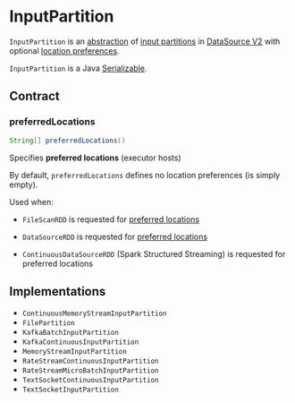 # InputPartition

`InputPartition` is an [abstraction](#contract) of [input partitions](#implementations) in [DataSource V2](../new-and-noteworthy/datasource-v2.md) with optional [location preferences](#preferredLocations).

`InputPartition` is a Java [Serializable](https://docs.oracle.com/javase/8/docs/api/java/io/Serializable.html).

## Contract

### <span id="preferredLocations"> preferredLocations

```java
String[] preferredLocations()
```

Specifies **preferred locations** (executor hosts)

By default, `preferredLocations` defines no location preferences (is simply empty).

Used when:

* `FileScanRDD` is requested for [preferred locations](../rdds/FileScanRDD.md#getPreferredLocations)

* `DataSourceRDD` is requested for [preferred locations](../DataSourceRDD.md#getPreferredLocations)

* `ContinuousDataSourceRDD` (Spark Structured Streaming) is requested for preferred locations

## Implementations

* `ContinuousMemoryStreamInputPartition`
* `FilePartition`
* `KafkaBatchInputPartition`
* `KafkaContinuousInputPartition`
* `MemoryStreamInputPartition`
* `RateStreamContinuousInputPartition`
* `RateStreamMicroBatchInputPartition`
* `TextSocketContinuousInputPartition`
* `TextSocketInputPartition`

